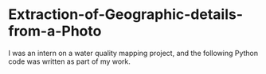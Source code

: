 # Extraction-of-Geographic-details-from-a-Photo

I was an intern on a water quality mapping project, and the following Python code was written as part of my work.
